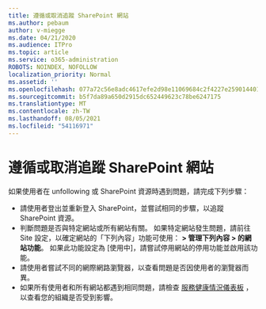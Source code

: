 ```yaml
---
title: 遵循或取消追蹤 SharePoint 網站
ms.author: pebaum
author: v-miegge
ms.date: 04/21/2020
ms.audience: ITPro
ms.topic: article
ms.service: o365-administration
ROBOTS: NOINDEX, NOFOLLOW
localization_priority: Normal
ms.assetid: ''
ms.openlocfilehash: 077a72c56e8adc4617efe2d98e11069684c2f4227e2590144017be30fb19548e
ms.sourcegitcommit: b5f7da89a650d2915dc652449623c78be6247175
ms.translationtype: MT
ms.contentlocale: zh-TW
ms.lasthandoff: 08/05/2021
ms.locfileid: "54116971"
---
```

# <a name="follow-or-un-follow-a-sharepoint-site"></a>遵循或取消追蹤 SharePoint 網站

如果使用者在 unfollowing 或 SharePoint 資源時遇到問題，請完成下列步驟：

* 請使用者登出並重新登入 SharePoint，並嘗試相同的步驟，以追蹤 SharePoint 資源。
* 判斷問題是否與特定網站或所有網站有關。 如果特定網站發生問題，請前往 Site 設定，以確定網站的「下列內容」功能可使用： **> 管理下列內容 > 的網站功能**。 如果此功能設定為 [使用中]，請嘗試停用網站的停用功能並啟用該功能。
* 請使用者嘗試不同的網際網路瀏覽器，以查看問題是否因使用者的瀏覽器而異。
* 如果所有使用者和所有網站都遇到相同問題，請檢查 [服務健康情況儀表板](https://admin.microsoft.com/AdminPortal/Home#/servicehealth) ，以查看您的組織是否受到影響。
